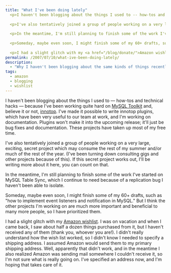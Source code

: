 ```yaml
---
title: "What I've been doing lately"
  <p>I haven't been blogging about the things I used to -- how-tos and technical hacks -- because I've been working quite hard on <a href="http://mysqltoolkit.sourceforge.net/">MySQL Toolkit</a> and, believe it or not, <a href="http://innotop.sourceforge.net/projects/innotop/">innotop</a>.  I've made it possible to write innotop plugins, which have been very useful to our team at work, and I'm working on documentation.  Plugins won't make it into the upcoming release; it'll just be bug fixes and documentation.  These projects have taken up most of my free time.</p>
  
  <p>I've also tentatively joined a group of people working on a very large, exciting, secret project which may consume the rest of my summer and/or much of the rest of the year.  (I've been turning down consulting gigs and other projects because of this).  If this secret project works out, I'll be writing more about it here, you can count on that.</p>
  
  <p>In the meantime, I'm still planning to finish some of the work I've started on MySQL Table Sync, which I continue to need because of a replication bug I haven't been able to isolate.</p>
  
  <p>Someday, maybe even soon, I might finish some of my 60+ drafts, such as "how to implement event listeners and notification in MySQL."  But I think the other projects I'm working on are much more important and beneficial to many more people, so I have prioritized them.</p>
  
  <p>I had a slight glitch with my <a href="/blog/donate/">Amazon wishlist</a>.  I was on vacation and when I came back, I saw about half a dozen things purchased from it, but I haven't received any of them (thank you, whoever you are!).  I didn't really understand how the wish list worked, so I didn't know I needed to specify a shipping address.  I assumed Amazon would send them to my primary shipping address.  Well, apparently that didn't work, and in the meantime I also realized Amazon was sending mail somewhere I couldn't receive it, so I'm not sure what is really going on.  I've specified an address now, and I'm hoping that takes care of it.</p>
permalink: /2007/07/10/what-ive-been-doing-lately/
description:
  - "Why I haven't been blogging about the same kinds of things recently."
tags:
  - amazon
  - blogging
  - wishlist
---
```

I haven't been blogging about the things I used to &#8212; how-tos and technical hacks &#8212; because I've been working quite hard on [MySQL Toolkit][1] and, believe it or not, [innotop][2]. I've made it possible to write innotop plugins, which have been very useful to our team at work, and I'm working on documentation. Plugins won't make it into the upcoming release; it'll just be bug fixes and documentation. These projects have taken up most of my free time.

I've also tentatively joined a group of people working on a very large, exciting, secret project which may consume the rest of my summer and/or much of the rest of the year. (I've been turning down consulting gigs and other projects because of this). If this secret project works out, I'll be writing more about it here, you can count on that.

In the meantime, I'm still planning to finish some of the work I've started on MySQL Table Sync, which I continue to need because of a replication bug I haven't been able to isolate.

Someday, maybe even soon, I might finish some of my 60+ drafts, such as "how to implement event listeners and notification in MySQL." But I think the other projects I'm working on are much more important and beneficial to many more people, so I have prioritized them.

I had a slight glitch with my [Amazon wishlist][3]. I was on vacation and when I came back, I saw about half a dozen things purchased from it, but I haven't received any of them (thank you, whoever you are!). I didn't really understand how the wish list worked, so I didn't know I needed to specify a shipping address. I assumed Amazon would send them to my primary shipping address. Well, apparently that didn't work, and in the meantime I also realized Amazon was sending mail somewhere I couldn't receive it, so I'm not sure what is really going on. I've specified an address now, and I'm hoping that takes care of it.

 [1]: http://code.google.com/p/maatkit/
 [2]: http://code.google.com/p/innotop/projects/innotop/
 [3]: /blog/donate/

